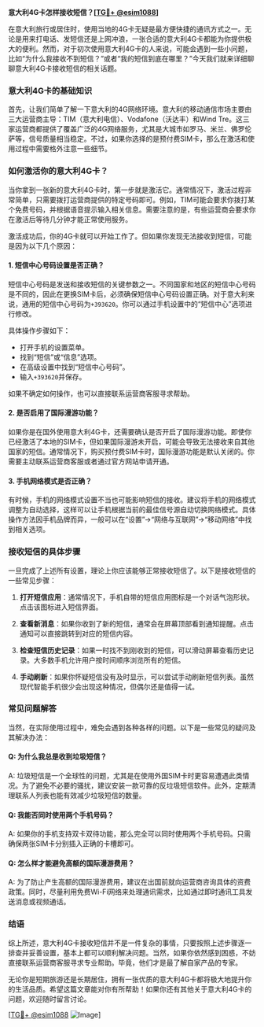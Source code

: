 **意大利4G卡怎样接收短信？[[TG💪+ @esim1088](https://t.me/s/esim1088)]**

在意大利旅行或居住时，使用当地的4G卡无疑是最方便快捷的通讯方式之一。无论是用来打电话、发短信还是上网冲浪，一张合适的意大利4G卡都能为你提供极大的便利。然而，对于初次使用意大利4G卡的人来说，可能会遇到一些小问题，比如“为什么我接收不到短信？”或者“我的短信到底在哪里？”今天我们就来详细聊聊意大利4G卡接收短信的相关话题。

### 意大利4G卡的基础知识

首先，让我们简单了解一下意大利的4G网络环境。意大利的移动通信市场主要由三大运营商主导：TIM（意大利电信）、Vodafone（沃达丰）和Wind Tre。这三家运营商都提供了覆盖广泛的4G网络服务，尤其是大城市如罗马、米兰、佛罗伦萨等，信号质量相当稳定。不过，如果你选择的是预付费SIM卡，那么在激活和使用过程中需要格外注意一些细节。

### 如何激活你的意大利4G卡？

当你拿到一张新的意大利4G卡时，第一步就是激活它。通常情况下，激活过程非常简单，只需要拨打运营商提供的特定号码即可。例如，TIM可能会要求你拨打某个免费号码，并根据语音提示输入相关信息。需要注意的是，有些运营商会要求你在激活后等待几分钟才能正常使用服务。

激活成功后，你的4G卡就可以开始工作了。但如果你发现无法接收到短信，可能是因为以下几个原因：

#### 1. 短信中心号码设置是否正确？

短信中心号码是发送和接收短信的关键参数之一。不同国家和地区的短信中心号码是不同的，因此在更换SIM卡后，必须确保短信中心号码设置正确。对于意大利来说，通用的短信中心号码为`+393620`。你可以通过手机设置中的“短信中心”选项进行修改。

具体操作步骤如下：
- 打开手机的设置菜单。
- 找到“短信”或“信息”选项。
- 在高级设置中找到“短信中心号码”。
- 输入`+393620`并保存。

如果不确定如何操作，也可以直接联系运营商客服寻求帮助。

#### 2. 是否启用了国际漫游功能？

如果你是在国外使用意大利4G卡，还需要确认是否开启了国际漫游功能。即使你已经激活了本地的SIM卡，但如果国际漫游未开启，可能会导致无法接收来自其他国家的短信。通常情况下，购买预付费SIM卡时，国际漫游功能是默认关闭的。你需要主动联系运营商客服或者通过官方网站申请开通。

#### 3. 手机网络模式是否正确？

有时候，手机的网络模式设置不当也可能影响短信的接收。建议将手机的网络模式调整为自动选择，这样可以让手机根据当前的最佳信号源自动切换网络模式。具体操作方法因手机品牌而异，一般可以在“设置”→“网络与互联网”→“移动网络”中找到相关选项。

### 接收短信的具体步骤

一旦完成了上述所有设置，理论上你应该能够正常接收短信了。以下是接收短信的一些常见步骤：

1. **打开短信应用**：通常情况下，手机自带的短信应用图标是一个对话气泡形状。点击该图标进入短信界面。
   
2. **查看新消息**：如果你收到了新的短信，通常会在屏幕顶部看到通知提醒。点击通知可以直接跳转到对应的短信内容。

3. **检查短信历史记录**：如果一时找不到刚收到的短信，可以滑动屏幕查看历史记录。大多数手机允许用户按时间顺序浏览所有的短信。

4. **手动刷新**：如果你怀疑短信没有及时显示，可以尝试手动刷新短信列表。虽然现代智能手机很少会出现这种情况，但偶尔还是值得一试。

### 常见问题解答

当然，在实际使用过程中，难免会遇到各种各样的问题。以下是一些常见的疑问及其解决办法：

#### Q: 为什么我总是收到垃圾短信？

A: 垃圾短信是一个全球性的问题，尤其是在使用外国SIM卡时更容易遭遇此类情况。为了避免不必要的骚扰，建议安装一款可靠的反垃圾短信软件。此外，定期清理联系人列表也能有效减少垃圾短信的数量。

#### Q: 我能否同时使用两个手机号码？

A: 如果你的手机支持双卡双待功能，那么完全可以同时使用两个手机号码。只需确保两张SIM卡分别插入正确的卡槽即可。

#### Q: 怎么样才能避免高额的国际漫游费用？

A: 为了防止产生高额的国际漫游费用，建议在出国前就向运营商咨询具体的资费政策。同时，尽量利用免费Wi-Fi网络来处理通讯需求，比如通过即时通讯工具发送消息或视频通话。

### 结语

综上所述，意大利4G卡接收短信并不是一件复杂的事情，只要按照上述步骤逐一排查并妥善设置，基本上都可以顺利解决问题。当然，如果你依然感到困惑，不妨直接联系运营商客服寻求专业帮助。毕竟，他们才是最了解自家产品的专家。

无论你是短期旅游还是长期居住，拥有一张优质的意大利4G卡都将极大地提升你的生活品质。希望这篇文章能对你有所帮助！如果你还有其他关于意大利4G卡的问题，欢迎随时留言讨论。

[[TG💪+ @esim1088](https://t.me/s/esim1088) ![Image](https://i.postimg.cc/4NQfJmqS/Snipaste-2025-05-13-00-14-12.png)]